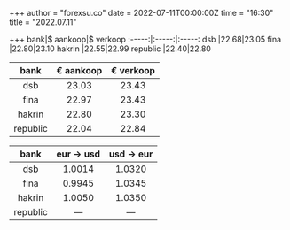 +++
author = "forexsu.co"
date = 2022-07-11T00:00:00Z
time = "16:30"
title = "2022.07.11"

+++
bank|$ aankoop|$ verkoop
:-----:|:-----:|:-----:
dsb  |22.68|23.05
fina  |22.80|23.10
hakrin  |22.55|22.99
republic  |22.40|22.80

bank|€ aankoop|€ verkoop
:-----:|:-----:|:-----:
dsb  |23.03|23.43
fina  |22.97|23.43
hakrin  |22.80|23.30
republic  |22.04|22.84

bank|eur → usd|usd → eur
:-----:|:-----:|:-----:
dsb  |1.0014|1.0320
fina  |0.9945|1.0345
hakrin  |1.0050|1.0350
republic  |—|—
